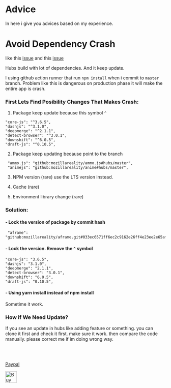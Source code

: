 # Advice

In here i give you advices based on my experience.

# Avoid Dependency Crash

like this [issue](https://github.com/mozilla/hubs/issues/5472) and this [issue](https://github.com/mozilla/hubs/issues/5471)

Hubs build with lot of dependencies. And it keep update.

I using github action runner that run `npm install` when i commit to `master` branch. Problem like this is dangerous on production phase it will make the entire app is crash.

### First Lets Find Posibility Changes That Makes Crash:

1. Package keep update because this symbol `^`

```
"core-js": "^3.6.5",
"dashjs": "^3.1.0",
"deepmerge": "^2.1.1",
"detect-browser": "^3.0.1",
"downshift": "^6.0.5",
"draft-js": "^0.10.5",
```

2. Package keep updating because point to the branch

```
 "ammo.js": "github:mozillareality/ammo.js#hubs/master",
 "animejs": "github:mozillareality/anime#hubs/master",
```

3. NPM version (rare)
use the LTS version instead.

4. Cache (rare)

5. Environment library change (rare)


### Solution: 
#### - Lock the version of package by commit hash

```
 "aframe": "github:mozillareality/aframe.git#033ec6571ff6ec2c9162e26ff4e23ee2e65afc12",
```

#### - Lock the version. Remove the `^` symbol
```
"core-js": "3.6.5",
"dashjs": "3.1.0",
"deepmerge": "2.1.1",
"detect-browser": "3.0.1",
"downshift": "6.0.5",
"draft-js": "0.10.5",
```

#### - Using yarn install instead of npm install

Sometime it work.

### How if We Need Update?

If you see an update in hubs like adding feature or something. you can clone it first and check it first. make sure it work. then compare the code manually. please correct me if im doing wrong way.

<br>
<br>

[Paypal](https://paypal.me/AlbirrKarim)

<a href='https://ko-fi.com/Q5Q0BC92X' target='_blank'><img height='36' style='border:0px;height:36px;' src='https://cdn.ko-fi.com/cdn/kofi3.png?v=3' border='0' alt='Buy Me a Coffee at ko-fi.com' /></a>